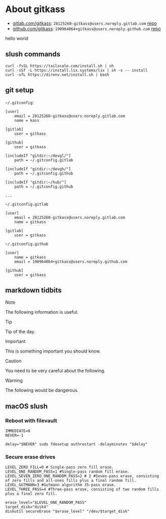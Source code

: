 # About gitkass

- [gitlab.com/gitkass](https://gitlab.com/gitkass): `28125260-gitkass@users.noreply.gitlab.com` [repo](https://gitlab.com/gitkass/gitkass)
- [github.com/gitkass](https://github.com/gitkass): `190964064+gitkass@users.noreply.github.com` [repo](https://github.com/gitkass/gitkass)

hello world

## slush commands

```
curl -fsSL https://tailscale.com/install.sh | sh
curl -sSf -L https://install.lix.systems/lix | sh -s -- install
curl -sfL https://direnv.net/install.sh | bash
```

## git setup

`~/.gitconfig`:

```
[user]
    email = 28125260-gitkass@users.noreply.gitlab.com
	name = kass

[gitlab]
    user = gitkass

[github]
    user = gitkass

[includeIf "gitdir:~/devgl/"]
	path = ~/.gitconfig.gitlab

[includeIf "gitdir:~/devgh/"]
	path = ~/.gitconfig.github

[includeIf "gitdir:~/hub/"]
	path = ~/.gitconfig.github

...
```

`~/.gitconfig.gitlab`
```
[user]
    email = 28125260-gitkass@users.noreply.gitlab.com
    name = gitkass

[gitlab]
    user = gitkass
```


`~/.gitconfig.github`

```
[user]
    name = gitkass
    email = 190964064+gitkass@users.noreply.github.com

[github]
    user = gitkass
```

## markdown tidbits

> [!note]
> The following information is useful.

> [!tip]
> Tip of the day.

> [!important]
> This is something important you should know.

> [!caution]
> You need to be very careful about the following.

> [!warning]
> The following would be dangerous.

## macOS slush

### Reboot with filevault

```
IMMEDIATE=0
NEVER=-1

delay="$NEVER" sudo fdesetup authrestart -delayminutes "$delay"
```

### Secure erase drives

```
LEVEL_ZERO_FILL=0 # Single-pass zero fill erase.
LEVEL_ONE_RANDOM_PASS=1 #Single-pass random fill erase.
LEVEL_SEVEN_ZERO_ONE_RANDOM_PASS=2 # 2 #Seven-pass erase, consisting of zero fills and all-ones fills plus a final random fill.
LEVEL_GUTMANN=3 #Gutmann algorithm 35-pass erase.
LEVEL_THREE_PASS=4 #Three-pass erase, consisting of two random fills  plus a final zero fill.

erase_level="$LEVEL_ONE_RANDOM_PASS"
target_disk="disk4"
diskutil secureErase "$erase_level" "/dev/$target_disk"
```
